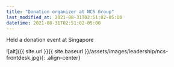 ```yaml
---
title: "Donation organizer at NCS Group"
last_modified_at: 2021-08-31T02:51:02-05:00
datetime: 2021-08-31T02:51:02-05:00
---
```


Held a donation event at Singapore

![alt]({{ site.url }}{{ site.baseurl }}/assets/images/leadership/ncs-frontdesk.jpg){: .align-center}
